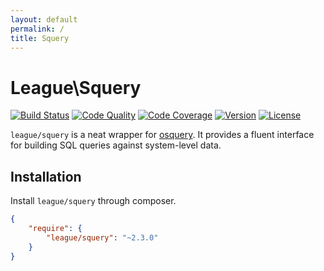 ```yaml
---
layout: default
permalink: /
title: Squery
---
```


# League\\Squery

[![Build Status](http://img.shields.io/travis/thephpleague/squery.svg?style=flat-square)](https://travis-ci.org/thephpleague/squery)
[![Code Quality](http://img.shields.io/scrutinizer/g/thephpleague/squery.svg?style=flat-square)](https://scrutinizer-ci.com/g/thephpleague/squery)
[![Code Coverage](http://img.shields.io/scrutinizer/coverage/g/thephpleague/squery.svg?style=flat-square)](https://scrutinizer-ci.com/g/thephpleague/squery/code-structure)
[![Version](http://img.shields.io/packagist/v/league/squery.svg?style=flat-square)](https://packagist.org/packages/league/squery)
[![License](http://img.shields.io/packagist/l/league/squery.svg?style=flat-square)](https://github.com/thephpleague/squery/blob/master/license.md)

`league/squery` is a neat wrapper for [osquery](http://osquery.io). It provides a fluent interface for building SQL queries against system-level data.

## Installation

Install `league/squery` through composer.

~~~ json
{
    "require": {
        "league/squery": "~2.3.0"
    }
}
~~~
